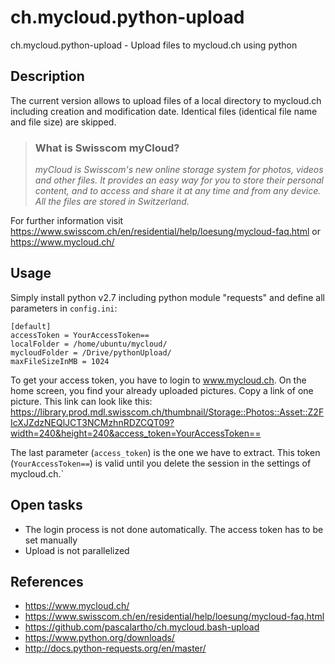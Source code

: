 # ch.mycloud.python-upload
ch.mycloud.python-upload - Upload files to mycloud.ch using python

## Description
The current version allows to upload files of a local directory to mycloud.ch including creation and modification date. Identical files (identical file name and file size) are skipped.

>### What is Swisscom myCloud?
>*myCloud is Swisscom's new online storage system for photos, videos and other files. It provides an easy way for you to store their personal content, and to access and share it at any time and from any device. All the files are stored in Switzerland.*

For further information visit https://www.swisscom.ch/en/residential/help/loesung/mycloud-faq.html or https://www.mycloud.ch/

## Usage
Simply install python v2.7 including python module "requests" and define all parameters in ````config.ini````:
````
[default]
accessToken = YourAccessToken==
localFolder = /home/ubuntu/mycloud/
mycloudFolder = /Drive/pythonUpload/
maxFileSizeInMB = 1024
````

To get your access token, you have to login to www.mycloud.ch. On the home screen, you find your already uploaded pictures. Copy a link of one picture. This link can look like this: https://library.prod.mdl.swisscom.ch/thumbnail/Storage::Photos::Asset::Z2FIcXJZdzNEQlJCT3NCMzhnRDZCQT09?width=240&height=240&access_token=YourAccessToken==

The last parameter (````access_token````) is the one we have to extract. This token (````YourAccessToken==````) is valid until you delete the session in the settings of mycloud.ch.`

## Open tasks
- The login process is not done automatically. The access token has to be set manually
- Upload is not parallelized

## References
- https://www.mycloud.ch/
- https://www.swisscom.ch/en/residential/help/loesung/mycloud-faq.html
- https://github.com/pascalartho/ch.mycloud.bash-upload
- https://www.python.org/downloads/
- http://docs.python-requests.org/en/master/
